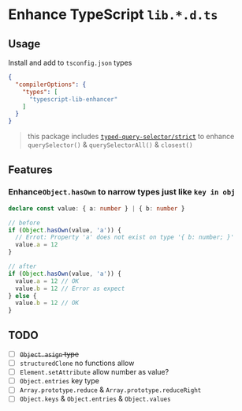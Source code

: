 # Enhance TypeScript `lib.*.d.ts`

## Usage

Install and add to `tsconfig.json` types
```json
{
  "compilerOptions": {
    "types": [
      "typescript-lib-enhancer"
    ]
  }
}
```
> this package includes [`typed-query-selector/strict`](https://github.com/g-plane/typed-query-selector) to enhance `querySelector()` & `querySelectorAll()` & `closest()`

## Features

### Enhance`Object.hasOwn` to narrow types just like `key in obj`
```ts
declare const value: { a: number } | { b: number }

// before 
if (Object.hasOwn(value, 'a')) {
  // Errot: Property 'a' does not exist on type '{ b: number; }'
  value.a = 12
}

// after
if (Object.hasOwn(value, 'a')) {
  value.a = 12 // OK
  value.b = 12 // Error as expect
} else {
  value.b = 12 // OK
}
```
## TODO

- [ ] ~~`Object.asign` type~~
- [ ] `structuredClone` no functions allow
- [ ] `Element.setAttribute` allow number as value?
- [ ] `Object.entries` key type 
- [ ] `Array.prototype.reduce` & `Array.prototype.reduceRight`
- [ ] `Object.keys` & `Object.entries` & `Object.values` 

<!-- and more :
  eslint plugin 
    rule : Object.keys() & Object.entries & Object.values not allow number and Symbol
    
 -->